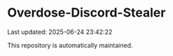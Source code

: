 # Overdose-Discord-Stealer

Last updated: 2025-06-24 23:42:22

This repository is automatically maintained.
